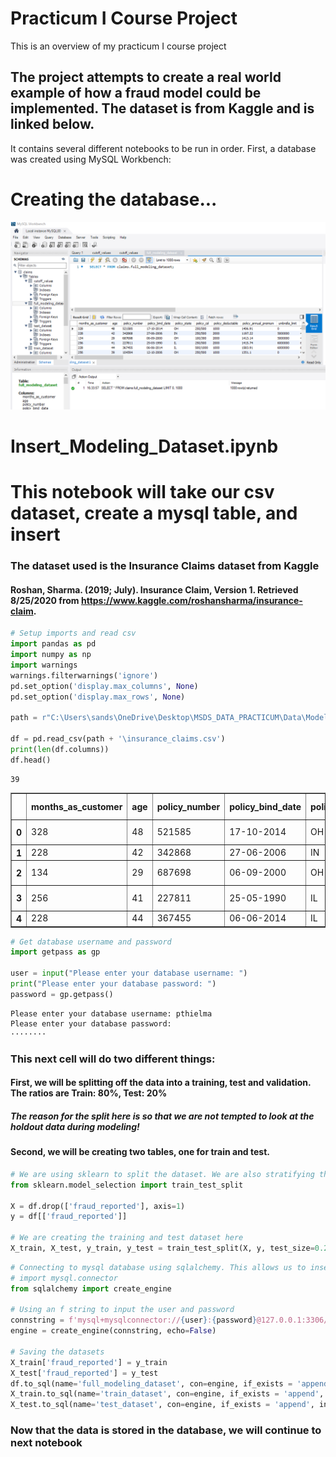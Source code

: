 # Practicum I Course Project
This is an overview of my practicum I course project

## The project attempts to create a real world example of how a fraud model could be implemented. The dataset is from Kaggle and is linked below.

It contains several different notebooks to be run in order. First, a database was created using MySQL Workbench:

# Creating the database...

![Image of Database](https://github.com/sandsoftime660/PracticumI/blob/main/Images/Database_View.PNG)


# Insert_Modeling_Dataset.ipynb


# This notebook will take our csv dataset, create a mysql table, and insert

### The dataset used is the Insurance Claims dataset from Kaggle

#### Roshan, Sharma. (2019; July). Insurance Claim, Version 1. Retrieved 8/25/2020 from https://www.kaggle.com/roshansharma/insurance-claim.


```python
# Setup imports and read csv
import pandas as pd
import numpy as np
import warnings
warnings.filterwarnings('ignore')
pd.set_option('display.max_columns', None)
pd.set_option('display.max_rows', None)

path = r"C:\Users\sands\OneDrive\Desktop\MSDS_DATA_PRACTICUM\Data\Modeling"

df = pd.read_csv(path + '\insurance_claims.csv')
print(len(df.columns))
df.head()
```

    39
    




<div>

<table border="1" class="dataframe">
  <thead>
    <tr style="text-align: right;">
      <th></th>
      <th>months_as_customer</th>
      <th>age</th>
      <th>policy_number</th>
      <th>policy_bind_date</th>
      <th>policy_state</th>
      <th>policy_csl</th>
      <th>policy_deductable</th>
      <th>policy_annual_premium</th>
      <th>umbrella_limit</th>
      <th>insured_zip</th>
      <th>insured_sex</th>
      <th>insured_education_level</th>
      <th>insured_occupation</th>
      <th>insured_hobbies</th>
      <th>insured_relationship</th>
      <th>capital-gains</th>
      <th>capital-loss</th>
      <th>incident_date</th>
      <th>incident_type</th>
      <th>collision_type</th>
      <th>incident_severity</th>
      <th>authorities_contacted</th>
      <th>incident_state</th>
      <th>incident_city</th>
      <th>incident_location</th>
      <th>incident_hour_of_the_day</th>
      <th>number_of_vehicles_involved</th>
      <th>property_damage</th>
      <th>bodily_injuries</th>
      <th>witnesses</th>
      <th>police_report_available</th>
      <th>total_claim_amount</th>
      <th>injury_claim</th>
      <th>property_claim</th>
      <th>vehicle_claim</th>
      <th>auto_make</th>
      <th>auto_model</th>
      <th>auto_year</th>
      <th>fraud_reported</th>
    </tr>
  </thead>
  <tbody>
    <tr>
      <th>0</th>
      <td>328</td>
      <td>48</td>
      <td>521585</td>
      <td>17-10-2014</td>
      <td>OH</td>
      <td>250/500</td>
      <td>1000</td>
      <td>1406.91</td>
      <td>0</td>
      <td>466132</td>
      <td>MALE</td>
      <td>MD</td>
      <td>craft-repair</td>
      <td>sleeping</td>
      <td>husband</td>
      <td>53300</td>
      <td>0</td>
      <td>25-01-2015</td>
      <td>Single Vehicle Collision</td>
      <td>Side Collision</td>
      <td>Major Damage</td>
      <td>Police</td>
      <td>SC</td>
      <td>Columbus</td>
      <td>9935 4th Drive</td>
      <td>5</td>
      <td>1</td>
      <td>YES</td>
      <td>1</td>
      <td>2</td>
      <td>YES</td>
      <td>71610</td>
      <td>6510</td>
      <td>13020</td>
      <td>52080</td>
      <td>Saab</td>
      <td>92x</td>
      <td>2004</td>
      <td>Y</td>
    </tr>
    <tr>
      <th>1</th>
      <td>228</td>
      <td>42</td>
      <td>342868</td>
      <td>27-06-2006</td>
      <td>IN</td>
      <td>250/500</td>
      <td>2000</td>
      <td>1197.22</td>
      <td>5000000</td>
      <td>468176</td>
      <td>MALE</td>
      <td>MD</td>
      <td>machine-op-inspct</td>
      <td>reading</td>
      <td>other-relative</td>
      <td>0</td>
      <td>0</td>
      <td>21-01-2015</td>
      <td>Vehicle Theft</td>
      <td>?</td>
      <td>Minor Damage</td>
      <td>Police</td>
      <td>VA</td>
      <td>Riverwood</td>
      <td>6608 MLK Hwy</td>
      <td>8</td>
      <td>1</td>
      <td>?</td>
      <td>0</td>
      <td>0</td>
      <td>?</td>
      <td>5070</td>
      <td>780</td>
      <td>780</td>
      <td>3510</td>
      <td>Mercedes</td>
      <td>E400</td>
      <td>2007</td>
      <td>Y</td>
    </tr>
    <tr>
      <th>2</th>
      <td>134</td>
      <td>29</td>
      <td>687698</td>
      <td>06-09-2000</td>
      <td>OH</td>
      <td>100/300</td>
      <td>2000</td>
      <td>1413.14</td>
      <td>5000000</td>
      <td>430632</td>
      <td>FEMALE</td>
      <td>PhD</td>
      <td>sales</td>
      <td>board-games</td>
      <td>own-child</td>
      <td>35100</td>
      <td>0</td>
      <td>22-02-2015</td>
      <td>Multi-vehicle Collision</td>
      <td>Rear Collision</td>
      <td>Minor Damage</td>
      <td>Police</td>
      <td>NY</td>
      <td>Columbus</td>
      <td>7121 Francis Lane</td>
      <td>7</td>
      <td>3</td>
      <td>NO</td>
      <td>2</td>
      <td>3</td>
      <td>NO</td>
      <td>34650</td>
      <td>7700</td>
      <td>3850</td>
      <td>23100</td>
      <td>Dodge</td>
      <td>RAM</td>
      <td>2007</td>
      <td>N</td>
    </tr>
    <tr>
      <th>3</th>
      <td>256</td>
      <td>41</td>
      <td>227811</td>
      <td>25-05-1990</td>
      <td>IL</td>
      <td>250/500</td>
      <td>2000</td>
      <td>1415.74</td>
      <td>6000000</td>
      <td>608117</td>
      <td>FEMALE</td>
      <td>PhD</td>
      <td>armed-forces</td>
      <td>board-games</td>
      <td>unmarried</td>
      <td>48900</td>
      <td>-62400</td>
      <td>10-01-2015</td>
      <td>Single Vehicle Collision</td>
      <td>Front Collision</td>
      <td>Major Damage</td>
      <td>Police</td>
      <td>OH</td>
      <td>Arlington</td>
      <td>6956 Maple Drive</td>
      <td>5</td>
      <td>1</td>
      <td>?</td>
      <td>1</td>
      <td>2</td>
      <td>NO</td>
      <td>63400</td>
      <td>6340</td>
      <td>6340</td>
      <td>50720</td>
      <td>Chevrolet</td>
      <td>Tahoe</td>
      <td>2014</td>
      <td>Y</td>
    </tr>
    <tr>
      <th>4</th>
      <td>228</td>
      <td>44</td>
      <td>367455</td>
      <td>06-06-2014</td>
      <td>IL</td>
      <td>500/1000</td>
      <td>1000</td>
      <td>1583.91</td>
      <td>6000000</td>
      <td>610706</td>
      <td>MALE</td>
      <td>Associate</td>
      <td>sales</td>
      <td>board-games</td>
      <td>unmarried</td>
      <td>66000</td>
      <td>-46000</td>
      <td>17-02-2015</td>
      <td>Vehicle Theft</td>
      <td>?</td>
      <td>Minor Damage</td>
      <td>None</td>
      <td>NY</td>
      <td>Arlington</td>
      <td>3041 3rd Ave</td>
      <td>20</td>
      <td>1</td>
      <td>NO</td>
      <td>0</td>
      <td>1</td>
      <td>NO</td>
      <td>6500</td>
      <td>1300</td>
      <td>650</td>
      <td>4550</td>
      <td>Accura</td>
      <td>RSX</td>
      <td>2009</td>
      <td>N</td>
    </tr>
  </tbody>
</table>
</div>




```python
# Get database username and password
import getpass as gp

user = input("Please enter your database username: ")
print("Please enter your database password: ")
password = gp.getpass()
```

    Please enter your database username: pthielma
    Please enter your database password: 
    ········
    

### This next cell will do two different things:
#### First, we will be splitting off the data into a training, test and validation. The ratios are Train: 80%, Test: 20%
##### The reason for the split here is so that we are not tempted to look at the holdout data during modeling!
#### Second, we will be creating two tables, one for train and test.


```python
# We are using sklearn to split the dataset. We are also stratifying the target so we get a nice distribution in each set
from sklearn.model_selection import train_test_split

X = df.drop(['fraud_reported'], axis=1)
y = df[['fraud_reported']]

# We are creating the training and test dataset here
X_train, X_test, y_train, y_test = train_test_split(X, y, test_size=0.20, random_state=22, stratify = y)
```


```python
# Connecting to mysql database using sqlalchemy. This allows us to insert and retrieve dataframes with ease
# import mysql.connector
from sqlalchemy import create_engine

# Using an f string to input the user and password
connstring = f'mysql+mysqlconnector://{user}:{password}@127.0.0.1:3306/claims'
engine = create_engine(connstring, echo=False)

# Saving the datasets
X_train['fraud_reported'] = y_train
X_test['fraud_reported'] = y_test
df.to_sql(name='full_modeling_dataset', con=engine, if_exists = 'append', index=False)
X_train.to_sql(name='train_dataset', con=engine, if_exists = 'append', index=False)
X_test.to_sql(name='test_dataset', con=engine, if_exists = 'append', index=False)
```

### Now that the data is stored in the database, we will continue to next notebook


